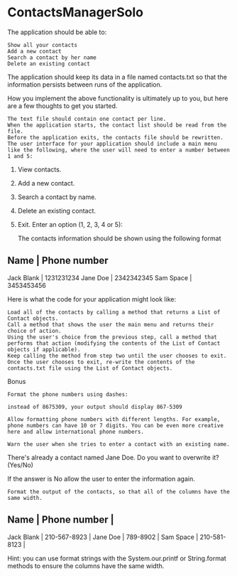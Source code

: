 # ContactsManagerSolo
The application should be able to:

    Show all your contacts
    Add a new contact
    Search a contact by her name
    Delete an existing contact

The application should keep its data in a file named contacts.txt so that the information persists between runs of the application.

How you implement the above functionality is ultimately up to you, but here are a few thoughts to get you started.

    The text file should contain one contact per line.
    When the application starts, the contact list should be read from the file.
    Before the application exits, the contacts file should be rewritten.
    The user interface for your application should include a main menu like the following, where the user will need to enter a number between 1 and 5:

1. View contacts.
2. Add a new contact.
3. Search a contact by name.
4. Delete an existing contact.
5. Exit.
   Enter an option (1, 2, 3, 4 or 5):

   The contacts information should be shown using the following format

Name | Phone number
---------------
Jack Blank | 1231231234
Jane Doe | 2342342345
Sam Space | 3453453456

Here is what the code for your application might look like:

    Load all of the contacts by calling a method that returns a List of Contact objects.
    Call a method that shows the user the main menu and returns their choice of action.
    Using the user's choice from the previous step, call a method that performs that action (modifying the contents of the List of Contact objects if applicable).
    Keep calling the method from step two until the user chooses to exit.
    Once the user chooses to exit, re-write the contents of the contacts.txt file using the List of Contact objects.

Bonus

    Format the phone numbers using dashes:

    instead of 8675309, your output should display 867-5309

    Allow formatting phone numbers with different lengths. For example, phone numbers can have 10 or 7 digits. You can be even more creative here and allow international phone numbers.

    Warn the user when she tries to enter a contact with an existing name.

There's already a contact named Jane Doe. Do you want to overwrite it? (Yes/No)

If the answer is No allow the user to enter the information again.

    Format the output of the contacts, so that all of the columns have the same width.

Name       | Phone number |
---------------------------
Jack Blank | 210-567-8923 |
Jane Doe   | 789-8902     |
Sam Space  | 210-581-8123 |

Hint: you can use format strings with the System.our.printf or String.format methods to ensure the columns have the same width.